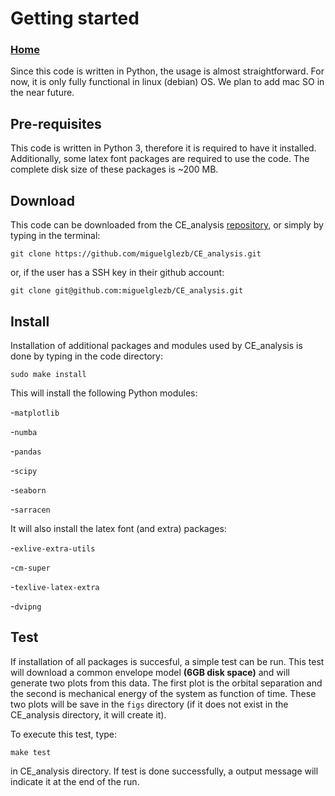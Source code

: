 # Getting started

### [Home](./index.md)

Since this code is written in Python, the usage is almost straightforward. For now, it is only fully functional in linux (debian) OS. We plan to add mac SO in the near future.

## Pre-requisites

This code is written in Python 3, therefore it is required to have it installed. Additionally, some latex font packages are required to use the code. The complete disk size of these packages is ~200 MB. 

## Download

This code can be downloaded from the CE_analysis [repository](https://github.com/miguelglezb/CE_analysis), or simply by typing in the terminal:

`git clone https://github.com/miguelglezb/CE_analysis.git`

or, if the user has a SSH key in their github account:

`git clone git@github.com:miguelglezb/CE_analysis.git`

## Install

Installation of additional packages and modules used by CE_analysis is done by typing in the code directory:

 `sudo make install`

This will install the following Python modules:

-``matplotlib``  

-``numba``

-``pandas``

-``scipy``

-``seaborn``

-``sarracen``
 
It will also install the latex font (and extra) packages:

-``exlive-extra-utils`` 

-``cm-super`` 

-``texlive-latex-extra`` 

-``dvipng``

## Test

If installation of all packages is succesful, a simple test can be run. This test will download a common envelope model **(6GB disk space)** and will generate two plots from this data. The first plot is the orbital separation and the second is mechanical energy of the system as function of time. These two plots will be save in the ``figs`` directory (if it does not exist in the CE_analysis directory, it will create it).

To execute this test, type:

`make test`

in CE_analysis directory. If test is done successfully, a output message will indicate it at the end of the run.





